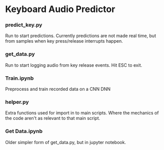 # Keyboard Audio Predictor

### predict_key.py
Run to start predictions. Currently predictions are not made real time, but from samples when key press/release interrupts happen.

### get_data.py
Run to start logging audio from key release events. Hit ESC to exit.

### Train.ipynb
Preprocess and train recorded data on a CNN DNN

### helper.py
Extra functions used for import in to main scripts. Where the mechanics of the code aren't as relevant to that main script. 

### Get Data.ipynb
Older simpler form of get_data.py, but in jupyter notebook.